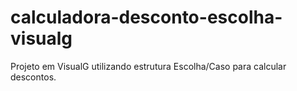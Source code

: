 # calculadora-desconto-escolha-visualg
Projeto em VisualG utilizando estrutura Escolha/Caso para calcular descontos.

